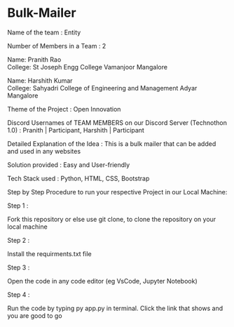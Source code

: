 # Bulk-Mailer

Name of the team : Entity

Number of Members in a Team : 2  

Name: Pranith Rao  
College: St Joseph Engg College Vamanjoor Mangalore

Name: Harshith Kumar  
College: Sahyadri College of Engineering and Management Adyar Mangalore  

Theme of the Project : Open Innovation

Discord Usernames of TEAM MEMBERS on our Discord Server (Technothon 1.0) : Pranith | Participant, Harshith | Participant  

Detailed Explanation of the Idea : This is a bulk mailer that can be added and used in any websites  

Solution provided : Easy and User-friendly  

Tech Stack used : Python, HTML, CSS, Bootstrap  

Step by Step Procedure to run your respective Project in our Local Machine:

Step 1 :

  Fork this repository or else use git clone, to clone the repository on your local machine

Step 2 :

  Install the requirments.txt file 

Step 3 :

  Open the code in any code editor (eg VsCode, Jupyter Notebook)

Step 4 :

  Run the code by typing py app.py in terminal. Click the link that shows and you are good to go  
